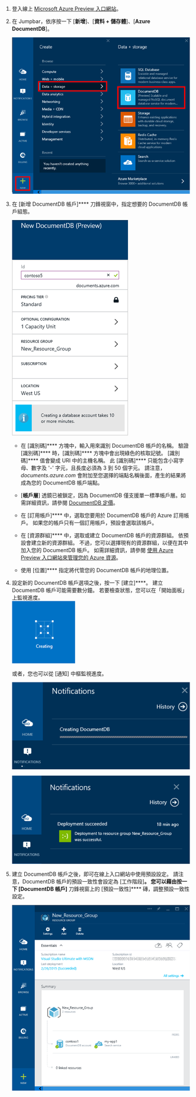 1.  登入線上 [Microsoft Azure Preview 入口網站](https://portal.azure.com/)。
2.  在 Jumpbar，依序按一下 [**新增**]、[**資料 + 儲存體**]、[**Azure DocumentDB**]。

    ![若要建立資料庫時，反白顯示 ](media/documentdb-create-dbaccount/ca1.png)

3. 在 [新增 DocumentDB 帳戶]**** 刀鋒視窗中，指定想要的 DocumentDB 帳戶組態。

    ![[新增 DocumentDB] 刀鋒視窗的螢幕擷取畫面](media/documentdb-create-dbaccount/ca3.png)

    - 在 [識別碼]**** 方塊中，輸入用來識別 DocumentDB 帳戶的名稱。 驗證 [識別碼]**** 時，[識別碼]**** 方塊中會出現綠色的核取記號。 [識別碼]**** 值會變成 URI 中的主機名稱。 此 [識別碼]**** 只能包含小寫字母、數字及 '-' 字元，且長度必須為 3 到 50 個字元。 請注意，*documents.azure.com* 會附加至您選擇的端點名稱後面，產生的結果將成為您的 DocumentDB 帳戶端點。

    - [**帳戶層**] 透鏡已被鎖定，因為 DocumentDB 僅支援單一標準帳戶層。如需詳細資訊，請參閱 [DocumentDB 定價](http://go.microsoft.com/fwlink/p/?LinkID=402317&clcid=0x409)。

    - 在 [訂用帳戶]**** 中，選取您要用於 DocumentDB 帳戶的 Azure 訂用帳戶。 如果您的帳戶只有一個訂用帳戶，預設會選取該帳戶。

    - 在 [資源群組]**** 中，選取或建立 DocumentDB 帳戶的資源群組。 依預設會建立新的資源群組。 不過，您可以選擇現有的資源群組，以便在其中加入您的 DocumentDB 帳戶。 如需詳細資訊，請參閱 [使用 Azure Preview 入口網站來管理您的 Azure 資源](resource-group-portal.md)。

    - 使用 [位置]**** 指定將代管您的 DocumentDB 帳戶的地理位置。

4.  設定新的 DocumentDB 帳戶選項之後，按一下 [建立]****。 建立 DocumentDB 帳戶可能需要數分鐘。 若要檢查狀態，您可以在「開始面板」上監視進度。  
    ![「開始面板」上 ](media/documentdb-create-dbaccount/ca4.png)

    或者，您也可以從 [通知] 中樞監視進度。

    ![快速建立資料庫 - 通知中樞的螢幕擷取畫面，顯示正在建立 DocumentDB 帳戶](media/documentdb-create-dbaccount/ca5.png)

    ![通知中樞的螢幕擷取畫面，顯示已成功建立 DocumentDB 帳戶並部署到資源群組 - 線上資料庫建立者通知](media/documentdb-create-dbaccount/ca6.png)

5.  建立 DocumentDB 帳戶之後，即可在線上入口網站中使用預設設定。 請注意，DocumentDB 帳戶的預設一致性會設定為 [工作階段]****。 您可以藉由按一下 [DocumentDB 帳戶]**** 刀鋒視窗上的 [預設一致性]**** 磚，調整預設一致性設定。

    ![[資源群組]  刀鋒視窗的螢幕擷取畫面 - 開始進行應用程式開發](media/documentdb-create-dbaccount/ca7.png)


[how to: create a documentdb account]: #Howto 
[next steps]: #NextSteps 
[documentdb-manage]: ../articles/documentdb/documentdb-manage.md 


